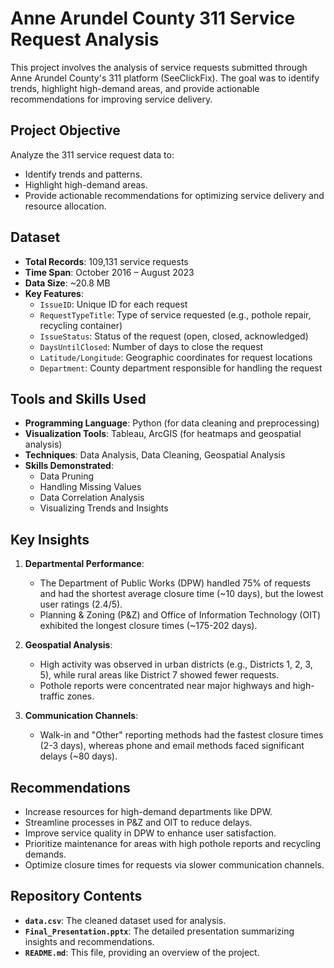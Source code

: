 # Anne Arundel County 311 Service Request Analysis  

This project involves the analysis of service requests submitted through Anne Arundel County's 311 platform (SeeClickFix). The goal was to identify trends, highlight high-demand areas, and provide actionable recommendations for improving service delivery.  

## Project Objective  

Analyze the 311 service request data to:  
- Identify trends and patterns.  
- Highlight high-demand areas.  
- Provide actionable recommendations for optimizing service delivery and resource allocation.  

## Dataset  

- **Total Records**: 109,131 service requests  
- **Time Span**: October 2016 – August 2023  
- **Data Size**: ~20.8 MB  
- **Key Features**:  
  - `IssueID`: Unique ID for each request  
  - `RequestTypeTitle`: Type of service requested (e.g., pothole repair, recycling container)  
  - `IssueStatus`: Status of the request (open, closed, acknowledged)  
  - `DaysUntilClosed`: Number of days to close the request  
  - `Latitude/Longitude`: Geographic coordinates for request locations  
  - `Department`: County department responsible for handling the request  

## Tools and Skills Used  

- **Programming Language**: Python (for data cleaning and preprocessing)  
- **Visualization Tools**: Tableau, ArcGIS (for heatmaps and geospatial analysis)  
- **Techniques**: Data Analysis, Data Cleaning, Geospatial Analysis  
- **Skills Demonstrated**:  
  - Data Pruning  
  - Handling Missing Values  
  - Data Correlation Analysis  
  - Visualizing Trends and Insights  

## Key Insights  

1. **Departmental Performance**:  
   - The Department of Public Works (DPW) handled 75% of requests and had the shortest average closure time (~10 days), but the lowest user ratings (2.4/5).  
   - Planning & Zoning (P&Z) and Office of Information Technology (OIT) exhibited the longest closure times (~175-202 days).  

2. **Geospatial Analysis**:  
   - High activity was observed in urban districts (e.g., Districts 1, 2, 3, 5), while rural areas like District 7 showed fewer requests.  
   - Pothole reports were concentrated near major highways and high-traffic zones.  

3. **Communication Channels**:  
   - Walk-in and "Other" reporting methods had the fastest closure times (2-3 days), whereas phone and email methods faced significant delays (~80 days).  

## Recommendations  

- Increase resources for high-demand departments like DPW.  
- Streamline processes in P&Z and OIT to reduce delays.  
- Improve service quality in DPW to enhance user satisfaction.  
- Prioritize maintenance for areas with high pothole reports and recycling demands.  
- Optimize closure times for requests via slower communication channels.  

## Repository Contents  

- **`data.csv`**: The cleaned dataset used for analysis.  
- **`Final_Presentation.pptx`**: The detailed presentation summarizing insights and recommendations.  
- **`README.md`**: This file, providing an overview of the project.  

